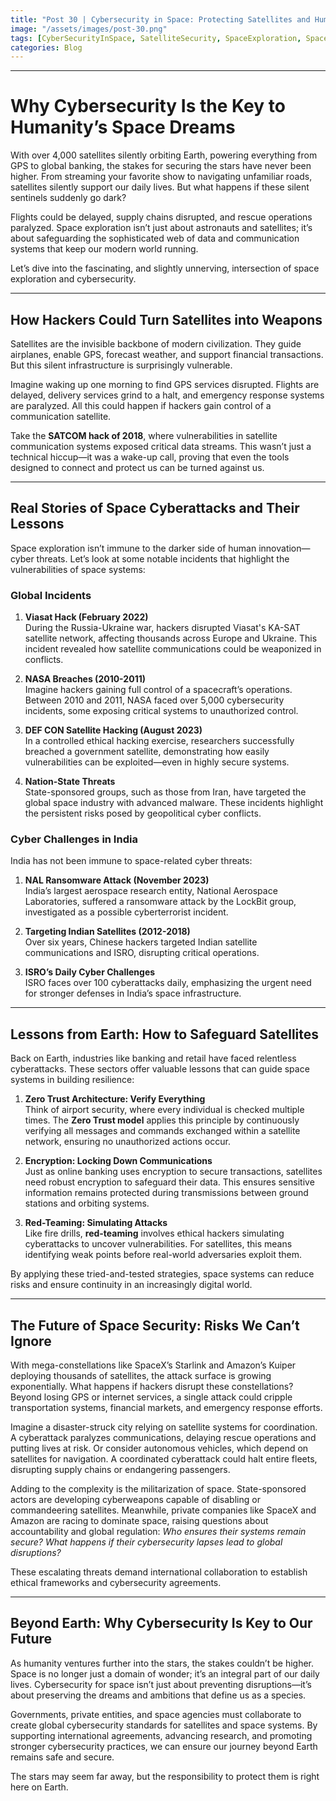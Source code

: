```yaml
---
title: "Post 30 | Cybersecurity in Space: Protecting Satellites and Humanity’s Next Frontier"
image: "/assets/images/post-30.png"
tags: [CyberSecurityInSpace, SatelliteSecurity, SpaceExploration, SpaceCyberThreats, SatelliteHacks, SpaceTechnology, FutureOfSpaceSecurity, SpaceCyberAttacks]
categories: Blog
---
```

---
<!-- HTML Meta Tags -->
<title>Post 30 | Cybersecurity in Space: Protecting Satellites and Humanity’s Next Frontier</title>
<meta name="description" content="Explore the critical role of cybersecurity in safeguarding satellites and space exploration. Learn about real-world cyber threats, lessons from Earth, and the future of space security.">

<!-- Open Graph Meta Tags -->
<meta property="og:url" content="/assets/images/post-30.png">
<meta property="og:type" content="website">
<meta property="og:title" content="Post 30 | Cybersecurity in Space: Protecting Satellites and Humanity’s Next Frontier">
<meta property="og:description" content="Explore the critical role of cybersecurity in safeguarding satellites and space exploration. Learn about real-world cyber threats, lessons from Earth, and the future of space security.">
<meta property="og:image" content="/assets/images/post-30.png">
<meta property="og:image:width" content="1792">
<meta property="og:image:height" content="1024">

# **Why Cybersecurity Is the Key to Humanity’s Space Dreams**

With over 4,000 satellites silently orbiting Earth, powering everything from GPS to global banking, the stakes for securing the stars have never been higher. From streaming your favorite show to navigating unfamiliar roads, satellites silently support our daily lives. But what happens if these silent sentinels suddenly go dark?  

Flights could be delayed, supply chains disrupted, and rescue operations paralyzed. Space exploration isn’t just about astronauts and satellites; it’s about safeguarding the sophisticated web of data and communication systems that keep our modern world running.  

Let’s dive into the fascinating, and slightly unnerving, intersection of space exploration and cybersecurity.  

---

## **How Hackers Could Turn Satellites into Weapons**

Satellites are the invisible backbone of modern civilization. They guide airplanes, enable GPS, forecast weather, and support financial transactions. But this silent infrastructure is surprisingly vulnerable.  

Imagine waking up one morning to find GPS services disrupted. Flights are delayed, delivery services grind to a halt, and emergency response systems are paralyzed. All this could happen if hackers gain control of a communication satellite.  

Take the **SATCOM hack of 2018**, where vulnerabilities in satellite communication systems exposed critical data streams. This wasn’t just a technical hiccup—it was a wake-up call, proving that even the tools designed to connect and protect us can be turned against us.  

---

## **Real Stories of Space Cyberattacks and Their Lessons**

Space exploration isn’t immune to the darker side of human innovation—cyber threats. Let’s look at some notable incidents that highlight the vulnerabilities of space systems:  

### **Global Incidents**
1. **Viasat Hack (February 2022)**  
   During the Russia-Ukraine war, hackers disrupted Viasat's KA-SAT satellite network, affecting thousands across Europe and Ukraine. This incident revealed how satellite communications could be weaponized in conflicts.  

2. **NASA Breaches (2010-2011)**  
   Imagine hackers gaining full control of a spacecraft’s operations. Between 2010 and 2011, NASA faced over 5,000 cybersecurity incidents, some exposing critical systems to unauthorized control.  

3. **DEF CON Satellite Hacking (August 2023)**  
   In a controlled ethical hacking exercise, researchers successfully breached a government satellite, demonstrating how easily vulnerabilities can be exploited—even in highly secure systems.  

4. **Nation-State Threats**  
   State-sponsored groups, such as those from Iran, have targeted the global space industry with advanced malware. These incidents highlight the persistent risks posed by geopolitical cyber conflicts.  

### **Cyber Challenges in India**
India has not been immune to space-related cyber threats:  

1. **NAL Ransomware Attack (November 2023)**  
   India’s largest aerospace research entity, National Aerospace Laboratories, suffered a ransomware attack by the LockBit group, investigated as a possible cyberterrorist incident.  

2. **Targeting Indian Satellites (2012-2018)**  
   Over six years, Chinese hackers targeted Indian satellite communications and ISRO, disrupting critical operations.  

3. **ISRO’s Daily Cyber Challenges**  
   ISRO faces over 100 cyberattacks daily, emphasizing the urgent need for stronger defenses in India’s space infrastructure.  

---

## **Lessons from Earth: How to Safeguard Satellites**

Back on Earth, industries like banking and retail have faced relentless cyberattacks. These sectors offer valuable lessons that can guide space systems in building resilience:  

1. **Zero Trust Architecture: Verify Everything**  
   Think of airport security, where every individual is checked multiple times. The **Zero Trust model** applies this principle by continuously verifying all messages and commands exchanged within a satellite network, ensuring no unauthorized actions occur.  

2. **Encryption: Locking Down Communications**  
   Just as online banking uses encryption to secure transactions, satellites need robust encryption to safeguard their data. This ensures sensitive information remains protected during transmissions between ground stations and orbiting systems.  

3. **Red-Teaming: Simulating Attacks**  
   Like fire drills, **red-teaming** involves ethical hackers simulating cyberattacks to uncover vulnerabilities. For satellites, this means identifying weak points before real-world adversaries exploit them.  

By applying these tried-and-tested strategies, space systems can reduce risks and ensure continuity in an increasingly digital world.  

---

## **The Future of Space Security: Risks We Can’t Ignore**

With mega-constellations like SpaceX’s Starlink and Amazon’s Kuiper deploying thousands of satellites, the attack surface is growing exponentially. What happens if hackers disrupt these constellations? Beyond losing GPS or internet services, a single attack could cripple transportation systems, financial markets, and emergency response efforts.  

Imagine a disaster-struck city relying on satellite systems for coordination. A cyberattack paralyzes communications, delaying rescue operations and putting lives at risk. Or consider autonomous vehicles, which depend on satellites for navigation. A coordinated cyberattack could halt entire fleets, disrupting supply chains or endangering passengers.  

Adding to the complexity is the militarization of space. State-sponsored actors are developing cyberweapons capable of disabling or commandeering satellites. Meanwhile, private companies like SpaceX and Amazon are racing to dominate space, raising questions about accountability and global regulation: *Who ensures their systems remain secure?* *What happens if their cybersecurity lapses lead to global disruptions?*  

These escalating threats demand international collaboration to establish ethical frameworks and cybersecurity agreements.  

---

## **Beyond Earth: Why Cybersecurity Is Key to Our Future**

As humanity ventures further into the stars, the stakes couldn’t be higher. Space is no longer just a domain of wonder; it’s an integral part of our daily lives. Cybersecurity for space isn’t just about preventing disruptions—it’s about preserving the dreams and ambitions that define us as a species.  

Governments, private entities, and space agencies must collaborate to create global cybersecurity standards for satellites and space systems. By supporting international agreements, advancing research, and promoting stronger cybersecurity practices, we can ensure our journey beyond Earth remains safe and secure.  

The stars may seem far away, but the responsibility to protect them is right here on Earth.  
